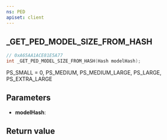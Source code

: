 ```yaml
---
ns: PED
apiset: client
---
```

## _GET_PED_MODEL_SIZE_FROM_HASH

```c
// 0xA65AA1ACE81E5A77
int _GET_PED_MODEL_SIZE_FROM_HASH(Hash modelHash);
```

PS_SMALL = 0,
PS_MEDIUM,
PS_MEDIUM_LARGE,
PS_LARGE,
PS_EXTRA_LARGE

## Parameters
* **modelHash**:

## Return value

